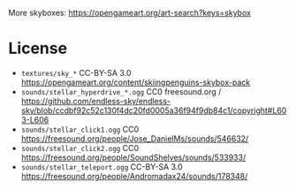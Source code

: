 
More skyboxes: https://opengameart.org/art-search?keys=skybox

# License

* `textures/sky_*` CC-BY-SA 3.0 https://opengameart.org/content/skiingpenguins-skybox-pack
* `sounds/stellar_hyperdrive_*.ogg` CC0 freesound.org / https://github.com/endless-sky/endless-sky/blob/ccdbf92c52c130f4dc20fd0005a36f94f9db84c1/copyright#L603-L606
* `sounds/stellar_click1.ogg` CC0 https://freesound.org/people/Jose_DanielMs/sounds/546632/
* `sounds/stellar_click2.ogg` CC0 https://freesound.org/people/SoundShelves/sounds/533933/
* `sounds/stellar_teleport.ogg` CC-BY-SA 3.0 https://freesound.org/people/Andromadax24/sounds/178348/